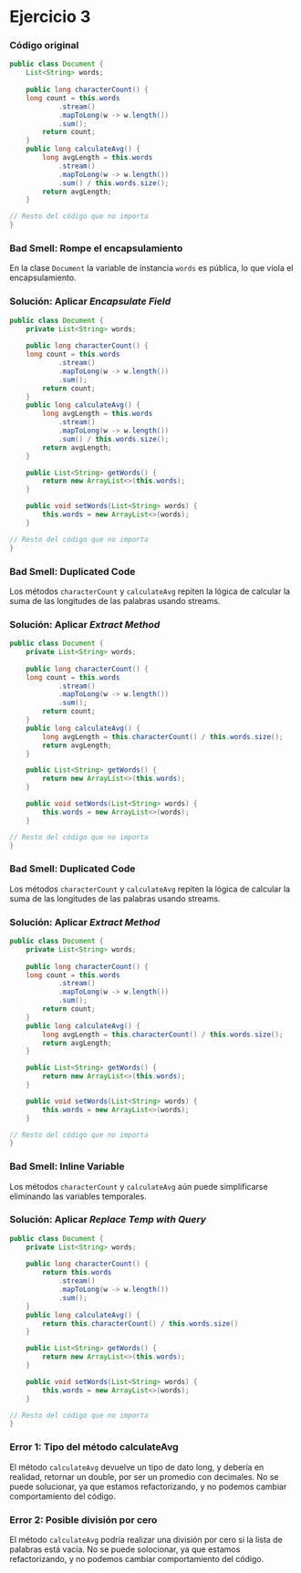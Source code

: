 # Ejercicio 3

### Código original
```java
public class Document {
    List<String> words;
  
    public long characterCount() {
 	long count = this.words
            .stream()
            .mapToLong(w -> w.length())
            .sum();
    	return count;
	}
    public long calculateAvg() {
    	long avgLength = this.words
            .stream()
            .mapToLong(w -> w.length())
            .sum() / this.words.size();
 	    return avgLength;
	}

// Resto del código que no importa
}
```
### Bad Smell: Rompe el encapsulamiento
En la clase `Document` la variable de instancia `words` es pública, lo que viola el encapsulamiento. 

### Solución: Aplicar *Encapsulate Field*
```java
public class Document {
    private List<String> words;
  
    public long characterCount() {
 	long count = this.words
            .stream()
            .mapToLong(w -> w.length())
            .sum();
    	return count;
	}
    public long calculateAvg() {
    	long avgLength = this.words
            .stream()
            .mapToLong(w -> w.length())
            .sum() / this.words.size();
 	    return avgLength;
	}

    public List<String> getWords() {
        return new ArrayList<>(this.words); 
    }

    public void setWords(List<String> words) {
        this.words = new ArrayList<>(words);
    }

// Resto del código que no importa
}
```

### Bad Smell: Duplicated Code
Los métodos `characterCount` y `calculateAvg` repiten la lógica de calcular la suma de las longitudes de las palabras usando streams.

### Solución: Aplicar *Extract Method*
```java
public class Document {
    private List<String> words;
  
    public long characterCount() {
 	long count = this.words
            .stream()
            .mapToLong(w -> w.length())
            .sum();
    	return count;
	}
    public long calculateAvg() {
    	long avgLength = this.characterCount() / this.words.size();
 	    return avgLength;
	}

    public List<String> getWords() {
        return new ArrayList<>(this.words); 
    }

    public void setWords(List<String> words) {
        this.words = new ArrayList<>(words);
    }

// Resto del código que no importa
}
```

### Bad Smell: Duplicated Code
Los métodos `characterCount` y `calculateAvg` repiten la lógica de calcular la suma de las longitudes de las palabras usando streams.

### Solución: Aplicar *Extract Method*
```java
public class Document {
    private List<String> words;
  
    public long characterCount() {
 	long count = this.words
            .stream()
            .mapToLong(w -> w.length())
            .sum();
    	return count;
	}
    public long calculateAvg() {
    	long avgLength = this.characterCount() / this.words.size();
 	    return avgLength;
	}

    public List<String> getWords() {
        return new ArrayList<>(this.words); 
    }

    public void setWords(List<String> words) {
        this.words = new ArrayList<>(words);
    }

// Resto del código que no importa
}
```

### Bad Smell: Inline Variable
Los métodos `characterCount` y `calculateAvg` aún puede simplificarse eliminando las variables temporales.

### Solución: Aplicar *Replace Temp with Query*
```java
public class Document {
    private List<String> words;
  
    public long characterCount() {
    	return this.words
            .stream()
            .mapToLong(w -> w.length())
            .sum();
	}
    public long calculateAvg() {
 	    return this.characterCount() / this.words.size()
	}

    public List<String> getWords() {
        return new ArrayList<>(this.words); 
    }

    public void setWords(List<String> words) {
        this.words = new ArrayList<>(words);
    }

// Resto del código que no importa
}
```

### Error 1: Tipo del método calculateAvg
El método `calculateAvg` devuelve un tipo de dato long, y debería en realidad, retornar un double, por ser un promedio con decimales. No se puede solucionar, ya que estamos refactorizando, y no podemos cambiar comportamiento del código.

### Error 2: Posible división por cero
El método `calculateAvg` podría realizar una división por cero si la lista de palabras está vacía. No se puede solocionar, ya que estamos refactorizando, y no podemos cambiar comportamiento del código.
